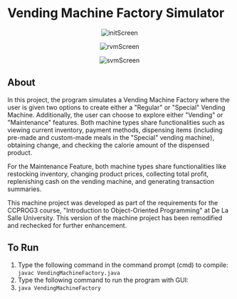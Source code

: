 # Vending Machine Factory Simulator

<p align="center">
  <img src="https://github.com/Mikosantos/Vending-Machine-Factory-Simulator/assets/92857538/d244fb0c-5ab8-4a77-99cd-a209ca9bc274" alt="initScreen">
</p>
<p align="center">
  <img src="https://github.com/Mikosantos/Vending-Machine-Factory-Simulator/assets/92857538/81028214-dc55-4b68-b9b5-b01bac233c59" alt="rvmScreen">
</p>
<p align="center">
  <img src="https://github.com/Mikosantos/Vending-Machine-Factory-Simulator/assets/92857538/6aa055f5-3d26-49ff-bafd-2850c9685aae" alt="svmScreen">
</p>

## About

In this project, the program simulates a Vending Machine Factory where the user is given two options to create either a "Regular" or "Special" Vending Machine. Additionally, the user can choose to explore either "Vending" or "Maintenance" features. Both machine types share functionalities such as viewing current inventory, payment methods, dispensing items (including pre-made and custom-made meals in the "Special" vending machine), obtaining change, and checking the calorie amount of the dispensed product.

For the Maintenance Feature, both machine types share functionalities like restocking inventory, changing product prices, collecting total profit, replenishing cash on the vending machine, and generating transaction summaries.

This machine project was developed as part of the requirements for the CCPROG3 course, "Introduction to Object-Oriented Programming" at De La Salle University. This version of the machine project has been remodified and rechecked for further enhancement.

## To Run

1. Type the following command in the command prompt (cmd) to compile:
```javac VendingMachineFactory.java```
2. Type the following command to run the program with GUI:
3. ```java VendingMachineFactory```
